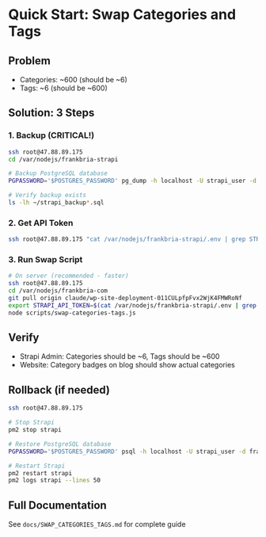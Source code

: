# Quick Start: Swap Categories and Tags

## Problem
- Categories: ~600 (should be ~6)
- Tags: ~6 (should be ~600)

## Solution: 3 Steps

### 1. Backup (CRITICAL!)
```bash
ssh root@47.88.89.175
cd /var/nodejs/frankbria-strapi

# Backup PostgreSQL database
PGPASSWORD='$POSTGRES_PASSWORD' pg_dump -h localhost -U strapi_user -d frankbria_strapi > ~/strapi_backup_$(date +%Y%m%d-%H%M%S).sql

# Verify backup exists
ls -lh ~/strapi_backup*.sql
```

### 2. Get API Token
```bash
ssh root@47.88.89.175 "cat /var/nodejs/frankbria-strapi/.env | grep STRAPI_API_TOKEN"
```

### 3. Run Swap Script
```bash
# On server (recommended - faster)
ssh root@47.88.89.175
cd /var/nodejs/frankbria-com
git pull origin claude/wp-site-deployment-011CULpfpFvx2WjK4FMWRoNf
export STRAPI_API_TOKEN=$(cat /var/nodejs/frankbria-strapi/.env | grep STRAPI_API_TOKEN | cut -d '=' -f2)
node scripts/swap-categories-tags.js
```

## Verify
- Strapi Admin: Categories should be ~6, Tags should be ~600
- Website: Category badges on blog should show actual categories

## Rollback (if needed)
```bash
ssh root@47.88.89.175

# Stop Strapi
pm2 stop strapi

# Restore PostgreSQL database
PGPASSWORD='$POSTGRES_PASSWORD' psql -h localhost -U strapi_user -d frankbria_strapi < ~/strapi_backup_YYYYMMDD-HHMMSS.sql

# Restart Strapi
pm2 restart strapi
pm2 logs strapi --lines 50
```

## Full Documentation
See `docs/SWAP_CATEGORIES_TAGS.md` for complete guide
